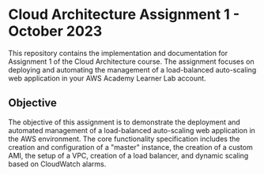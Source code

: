 # Cloud Architecture Assignment 1 - October 2023

This repository contains the implementation and documentation for Assignment 1 of the Cloud Architecture course. The assignment focuses on deploying and automating the management of a load-balanced auto-scaling web application in your AWS Academy Learner Lab account.

## Objective

The objective of this assignment is to demonstrate the deployment and automated management of a load-balanced auto-scaling web application in the AWS environment. The core functionality specification includes the creation and configuration of a "master" instance, the creation of a custom AMI, the setup of a VPC, creation of a load balancer, and dynamic scaling based on CloudWatch alarms.
